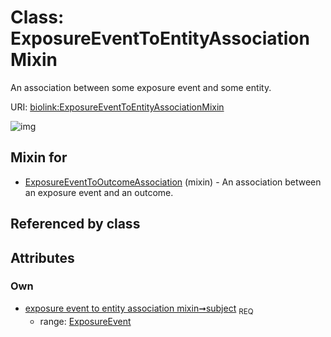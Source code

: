 
# Class: ExposureEventToEntityAssociationMixin


An association between some exposure event and some entity.

URI: [biolink:ExposureEventToEntityAssociationMixin](https://w3id.org/biolink/vocab/ExposureEventToEntityAssociationMixin)


![img](http://yuml.me/diagram/nofunky;dir:TB/class/[ExposureEvent]<subject%201..1-++[ExposureEventToEntityAssociationMixin],[ExposureEventToOutcomeAssociation]uses%20-.->[ExposureEventToEntityAssociationMixin],[ExposureEventToOutcomeAssociation],[ExposureEvent])

## Mixin for

 * [ExposureEventToOutcomeAssociation](ExposureEventToOutcomeAssociation.md) (mixin)  - An association between an exposure event and an outcome.

## Referenced by class


## Attributes


### Own

 * [exposure event to entity association mixin➞subject](exposure_event_to_entity_association_mixin_subject.md)  <sub>REQ</sub>
     * range: [ExposureEvent](ExposureEvent.md)
